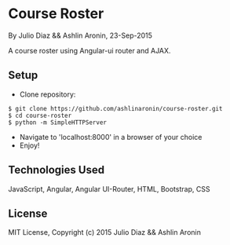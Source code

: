 Course Roster
==========

By Julio Diaz && Ashlin Aronin, 23-Sep-2015

A course roster using Angular-ui router and AJAX.

Setup
----------
* Clone repository:
```console
$ git clone https://github.com/ashlinaronin/course-roster.git
$ cd course-roster
$ python -m SimpleHTTPServer
```
* Navigate to 'localhost:8000' in a browser of your choice
* Enjoy!

Technologies Used
----------
JavaScript, Angular, Angular UI-Router, HTML, Bootstrap, CSS

License
----------
MIT License, Copyright (c) 2015 Julio Diaz && Ashlin Aronin